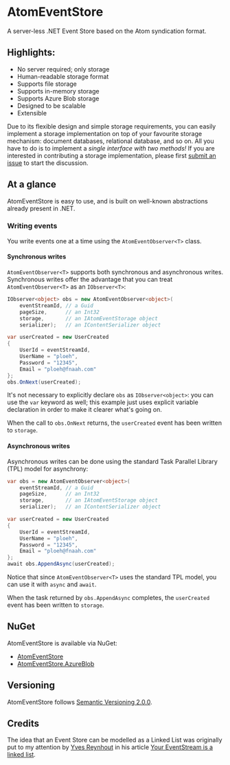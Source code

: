 # AtomEventStore

A server-less .NET Event Store based on the Atom syndication format.

## Highlights:

- No server required; only storage
- Human-readable storage format
- Supports file storage
- Supports in-memory storage
- Supports Azure Blob storage
- Designed to be scalable
- Extensible

Due to its flexible design and simple storage requirements, you can easily implement a storage implementation on top of your favourite storage mechanism: document databases, relational database, and so on. All you have to do is to implement a *single interface with two methods!* If you are interested in contributing a storage implementation, please first [submit an issue](https://github.com/GreanTech/AtomEventStore/issues) to start the discussion.

## At a glance
AtomEventStore is easy to use, and is built on well-known abstractions already present in .NET.

### Writing events
You write events one at a time using the `AtomEventObserver<T>` class.

#### Synchronous writes

`AtomEventObserver<T>` supports both synchronous and asynchronous writes. Synchronous writes offer the advantage that you can treat `AtomEventObserver<T>` as an `IObserver<T>`: 

```C#
IObserver<object> obs = new AtomEventObserver<object>(
    eventStreamId, // a Guid
    pageSize,      // an Int32
    storage,       // an IAtomEventStorage object
    serializer);   // an IContentSerializer object

var userCreated = new UserCreated
{
    UserId = eventStreamId,
    UserName = "ploeh",
    Password = "12345",
    Email = "ploeh@fnaah.com"
};
obs.OnNext(userCreated);
```

It's not necessary to explicitly declare `obs` as `IObserver<object>`: you can use the `var` keyword as well; this example just uses explicit variable declaration in order to make it clearer what's going on.

When the call to `obs.OnNext` returns, the `userCreated` event has been written to `storage`.

#### Asynchronous writes

Asynchronous writes can be done using the standard Task Parallel Library (TPL) model for asynchrony:

```C#
var obs = new AtomEventObserver<object>(
    eventStreamId, // a Guid
    pageSize,      // an Int32
    storage,       // an IAtomEventStorage object
    serializer);   // an IContentSerializer object

var userCreated = new UserCreated
{
    UserId = eventStreamId,
    UserName = "ploeh",
    Password = "12345",
    Email = "ploeh@fnaah.com"
};
await obs.AppendAsync(userCreated);
```

Notice that since `AtomEventObserver<T>` uses the standard TPL model, you can use it with `async` and `await`.

When the task returned by `obs.AppendAsync` completes, the `userCreated` event has been written to `storage`.

## NuGet

AtomEventStore is available via NuGet:

- [AtomEventStore](http://www.nuget.org/packages/AtomEventStore/)
- [AtomEventStore.AzureBlob](http://www.nuget.org/packages/AtomEventStore.AzureBlob/)

## Versioning

AtomEventStore follows [Semantic Versioning 2.0.0](http://semver.org/spec/v2.0.0.html).

## Credits

The idea that an Event Store can be modelled as a Linked List was originally put to my attention by [Yves Reynhout](http://seabites.wordpress.com) in his article [Your EventStream is a linked list](http://bit.ly/AqearV).
